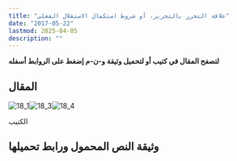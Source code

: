```yaml
---
title: "علاقة التحرر بالتحرير، أو شروط استكمال الاستقلال الفعلي"
date: "2017-05-22"
lastmod: 2025-04-05
description: ""
---
```

**لتصفح المقال في كتيب أو لتحميل وثيقة و-ن-م إضغط على الروابط أسفله**

## المقال

![18_1](https://abouyaarebmarzouki.wordpress.com/wp-content/uploads/2017/05/18_14.png?w=648)![18_3](https://abouyaarebmarzouki.wordpress.com/wp-content/uploads/2017/05/18_34.png?w=648)![18_4](https://abouyaarebmarzouki.wordpress.com/wp-content/uploads/2017/05/18_44.png?w=648)

الكتيب

## وثيقة النص المحمول ورابط تحميلها

###
